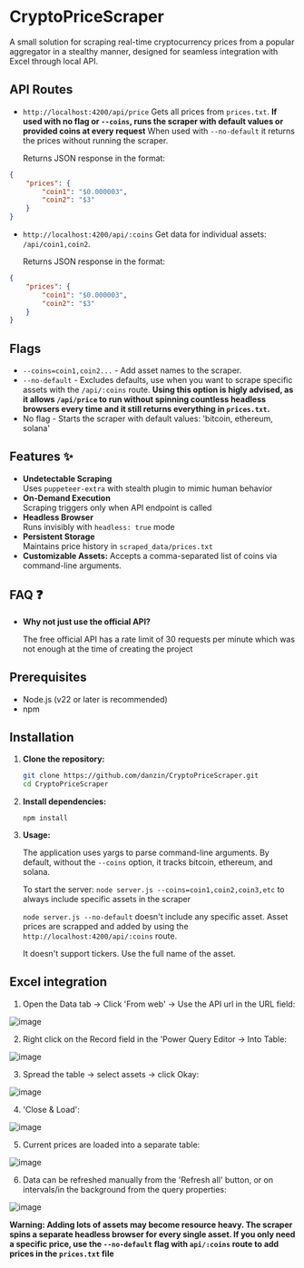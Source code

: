 # CryptoPriceScraper

A small solution for scraping real-time cryptocurrency prices from a popular aggregator in a stealthy manner, designed for seamless integration with Excel through local API.

## API Routes 

  - `http://localhost:4200/api/price`
     Gets all prices from `prices.txt`. **If used with no flag or `--coins`, runs the scraper with default values or provided coins at every request**
     When used with `--no-default` it returns the prices without running the scraper.

    Returns JSON response in the format: 
```json
{
    "prices": {
        "coin1": "$0.000003",
        "coin2": "$3"
    }
}
```
 
   - `http://localhost:4200/api/:coins`
     Get data for individual assets: `/api/coin1,coin2`.

     Returns JSON response in the format: 
```json
{
    "prices": {
        "coin1": "$0.000003",
        "coin2": "$3"
    }
}
```
## Flags 
 - `--coins=coin1,coin2...` - Add asset names to the scraper.
 - `--no-default` - Excludes defaults, use when you want to scrape specific assets with the `/api/:coins` route. **Using this option is higly advised, as it allows `/api/price` to run without spinning countless headless browsers every time and it still returns everything in `prices.txt`.** 
 - No flag - Starts the scraper with default values: 'bitcoin, ethereum, solana'

   
## Features ✨
- **Undetectable Scraping**  
  Uses `puppeteer-extra` with stealth plugin to mimic human behavior
- **On-Demand Execution**  
  Scraping triggers only when API endpoint is called
- **Headless Browser**  
  Runs invisibly with `headless: true` mode
- **Persistent Storage**  
  Maintains price history in `scraped_data/prices.txt`
-  **Customizable Assets:** Accepts a comma-separated list of coins via command-line arguments. 

## FAQ ❓
 - **Why not just use the official API?**

    The free official API has a rate limit of 30 requests per minute which was not enough at the time of creating the project

## Prerequisites

- Node.js (v22 or later is recommended)
- npm

## Installation

1. **Clone the repository:**

   ```bash
   git clone https://github.com/danzin/CryptoPriceScraper.git
   cd CryptoPriceScraper
   ```
2. **Install dependencies:**
   
   `npm install`
4. **Usage:**
   
   The application uses yargs to parse command-line arguments. By default, without the `--coins` option, it tracks bitcoin, ethereum, and solana.
   
   To start the server:
   `node server.js --coins=coin1,coin2,coin3,etc` to always include specific assets in the scraper

   `node server.js --no-default` doesn't include any specific asset. Asset prices are scrapped and added by using the `http://localhost:4200/api/:coins` route. 
   
   It doesn't support tickers. Use the full name of the asset.

## Excel integration 

 1. Open the Data tab -> Click 'From web' -> Use the API url in the URL field: 

![image](https://github.com/user-attachments/assets/f76c2762-a809-4113-b7eb-cde705a93ad1)

2. Right click on the Record field in the 'Power Query Editor -> Into Table:

![image](https://github.com/user-attachments/assets/d04e1a0a-24ff-4d17-a9b1-f28a65c73a67)

3. Spread the table -> select assets -> click Okay:

![image](https://github.com/user-attachments/assets/ac0291df-6cf9-44c8-87af-4650de31251e)

4. 'Close & Load': 

![image](https://github.com/user-attachments/assets/7595bb10-438c-45fd-a996-c9a79a93ff1e)

5. Current prices are loaded into a separate table:

![image](https://github.com/user-attachments/assets/bc14928f-bcc4-429f-b6a8-da97e1844e05)

6. Data can be refreshed manually from the 'Refresh all' button, or on intervals/in the background from the query properties:

![image](https://github.com/user-attachments/assets/aaf04903-24af-44a5-9f44-36dd2210118e)



**Warning: Adding lots of assets may become resource heavy. The scraper spins a separate headless browser for every single asset. If you only need a specific price, use the `--no-default` flag with `api/:coins` route to add prices in the `prices.txt` file**
